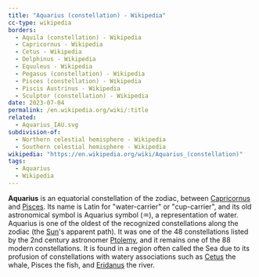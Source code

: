 ```yaml
---
title: "Aquarius (constellation) - Wikipedia"
cc-type: wikipedia
borders:
  - Aquila (constellation) - Wikipedia
  - Capricornus - Wikipedia
  - Cetus - Wikipedia
  - Delphinus - Wikipedia
  - Equuleus - Wikipedia
  - Pegasus (constellation) - Wikipedia
  - Pisces (constellation) - Wikipedia
  - Piscis Austrinus - Wikipedia
  - Sculptor (constellation) - Wikipedia
date: 2023-07-04
permalink: /en.wikipedia.org/wiki/:title
related:
  - Aquarius_IAU.svg
subdivision-of:
  - Northern celestial hemisphere - Wikipedia
  - Southern celestial hemisphere - Wikipedia
wikipedia: "https://en.wikipedia.org/wiki/Aquarius_(constellation)"
tags:
  - Aquarius
  - Wikipedia
---
```

**Aquarius** is an equatorial constellation of the zodiac, between [Capricornus](/en.wikipedia.org/wiki/Capricornus) and [Pisces](/en.wikipedia.org/wiki/Pisces_(constellation)). Its name is Latin for "water-carrier" or "cup-carrier", and its old astronomical symbol is Aquarius symbol (♒︎), a representation of water. Aquarius is one of the oldest of the recognized constellations along the zodiac (the [Sun](/en.wikipedia.org/wiki/Sun)'s apparent path). It was one of the 48 constellations listed by the 2nd century astronomer [Ptolemy](/en.wikipedia.org/wiki/Ptolemy), and it remains one of the 88 modern constellations. It is found in a region often called the Sea due to its profusion of constellations with watery associations such as [Cetus](/en.wikipedia.org/wiki/Cetus) the whale, Pisces the fish, and [Eridanus](/en.wikipedia.org/wiki/Eridanus_(constellation)) the river.